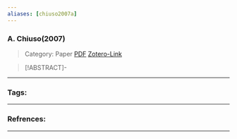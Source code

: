 ```yaml
---
aliases: [chiuso2007a]
---
```


### A. Chiuso(2007)

>Category: Paper
>[PDF](chiuso2007a.pdf)
>[Zotero-Link](zotero://select/items/@chiuso2007a)

>[!ABSTRACT]-
>

---

### Tags:


---
### Refrences:


---

